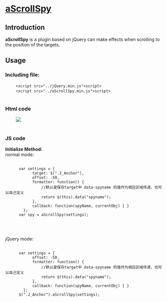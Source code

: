 # <a href="http://aaronssky.duapp.com/aScrollSpy/">aScrollSpy</a>

<h2>Introduction</h2>
<p><strong>aScrollSpy</strong> is a plugin based on jQuery can make effects when scrolling to the position of the targets.</p>

<h2>Usage</h2>
<h3>Including file:</h3>
<div class='highlight highlight-html'>
  <pre>
    <code><<span class="pl-ent">script</span> <span class="pl-e">src</span>=<span class="pl-s"><span class="pl-pds">"</span>../jQuery.min.js<span class="pl-pds">"</span></span>></<span class="pl-ent">script</span>></code>
    <code><<span class="pl-ent">script</span> <span class="pl-e">src</span>=<span class="pl-s"><span class="pl-pds">"</span>../aScrollSpy.min.js<span class="pl-pds">"</span></span>></<span class="pl-ent">script</span>></code>
  </pre>
</div>
<h3>Html code</h3>
<pre>
    <img src="http://pic.chukou1.com/0/0_35df70.png">
  </pre>
<h3>JS code</h3>
<strong>Initialize Method:</strong>
<Br>
normal mode:
<pre>
    <code>
      var settings = {
            target: $(".J_Anchor"),
            offset: -50,
            formatter: function() {
                //默认是保存target中 data-spyname 的值作为相应区域传递，也可以自己定义
                return $(this).data("spyname");
            },
            callback: function(spyName, currentObj) { }
        };
      var spy = aScrollSpy(settings);
    </code>
  </pre>
  <br>
  jQuery mode:
  <pre>
    <code>
      var settings = {
            offset: -50,
            formatter: function() {
                //默认是保存target中 data-spyname 的值作为相应区域传递，也可以自己定义
                return $(this).data("spyname");
            },
            callback: function(spyName, currentObj) { }
        };
      $(".J_Anchor").aScrollSpy(settings);
    </code>
  </pre>
